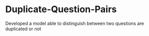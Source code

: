 # Duplicate-Question-Pairs
Developed a model able to distinguish between two questions are duplicated or not
